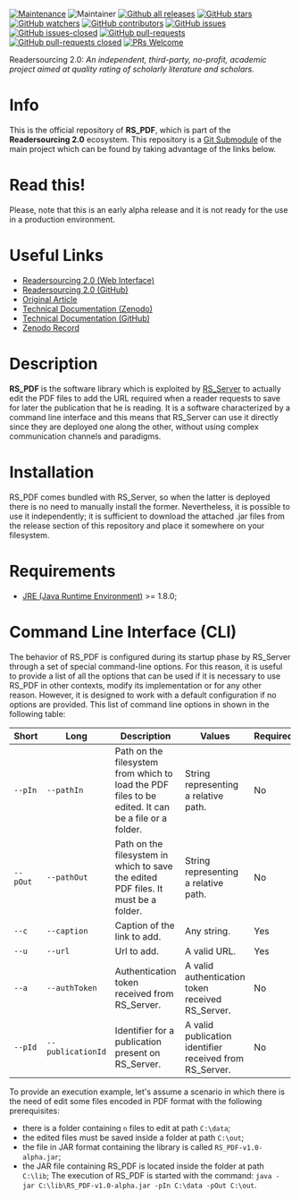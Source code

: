 [![Maintenance](https://img.shields.io/badge/Maintained%3F-yes-green.svg)](https://GitHub.com/Naereen/StrapDown.js/graphs/commit-activity)
![Maintainer](https://img.shields.io/badge/maintainer-Miccighel-blue)
[![Github all releases](https://img.shields.io/github/downloads/Miccighel/Readersourcing-2.0-RS_PDF/total.svg)](https://GitHub.com/Miccighel/Readersourcing-2.0-RS_PDF/releases/)
[![GitHub stars](https://badgen.net/github/stars/Miccighel/Readersourcing-2.0-RS_PDF)](https://GitHub.com/Miccighel/Readersourcing-2.0-RS_PDF/stargazers/)
[![GitHub watchers](https://badgen.net/github/watchers/Miccighel/Readersourcing-2.0-RS_PDF/)](https://GitHub.com/Miccighel/Readersourcing-2.0-RS_PDF/watchers/)
[![GitHub contributors](https://img.shields.io/github/contributors/Miccighel/Readersourcing-2.0-RS_PDF.svg)](https://GitHub.com/Miccighel/Readersourcing-2.0-RS_PDF/graphs/contributors/)
[![GitHub issues](https://img.shields.io/github/issues/Miccighel/Readersourcing-2.0-RS_PDF.svg)](https://GitHub.com/Miccighel/Readersourcing-2.0-RS_PDF/issues/)
[![GitHub issues-closed](https://img.shields.io/github/issues-closed/Miccighel/Readersourcing-2.0-RS_PDF.svg)](https://GitHub.com/Miccighel/Readersourcing-2.0-RS_PDF/issues?q=is%3Aissue+is%3Aclosed)
[![GitHub pull-requests](https://img.shields.io/github/issues-pr/Miccighel/Readersourcing-2.0-RS_PDF.svg)](https://GitHub.com/Miccighel/Readersourcing-2.0-RS_PDF/pull/)
[![GitHub pull-requests closed](https://img.shields.io/github/issues-pr-closed/Miccighel/Readersourcing-2.0-RS_PDF.svg)](https://GitHub.com/Miccighel/Readersourcing-2.0-RS_PDF/pull/)
[![PRs Welcome](https://img.shields.io/badge/PRs-welcome-brightgreen.svg?style=flat-square)](http://makeapullrequest.com)

Readersourcing 2.0: _An independent, third-party, no-profit, academic project aimed at quality rating of scholarly literature and scholars._


<h1>Info</h1>

This is the official repository of **RS_PDF**, which is part of the **Readersourcing 2.0** ecosystem. This repository is a <a href="https://git-scm.com/book/it/v2/Git-Tools-Submodules">Git Submodule</a> of the main project which can be found by taking advantage of the links below. 

<h1>Read this!</h1>

Please, note that this is an early alpha release and it is not ready for the use in a production environment.

<h1>Useful Links</h1>

- <a href="https://readersourcing.org">Readersourcing 2.0 (Web Interface)</a>
- <a href="https://github.com/Miccighel/Readersourcing-2.0">Readersourcing 2.0 (GitHub)</a>
- <a href="https://zenodo.org/record/1446468">Original Article</a>
- <a href="https://zenodo.org/record/1452397">Technical Documentation (Zenodo)</a>
- <a href="https://github.com/Miccighel/Readersourcing-2.0-TechnicalDocumentation"> Technical Documentation (GitHub)</a>
- <a href="https://doi.org/10.5281/zenodo.1442597">Zenodo Record</a>

<h1>Description</h1>

**RS_PDF** is the software library which is exploited by <a href="https://github.com/Miccighel/Readersourcing-2.0-RS_Server">RS_Server</a> to actually edit the PDF files to add the URL required when a reader requests to save for later the publication that he is reading. It is a software characterized by a command line interface and this means that RS_Server can use it directly since they are deployed one along the other, without using complex communication channels and paradigms.

<h1>Installation</h1>

RS_PDF comes bundled with RS_Server, so when the latter is deployed there is no need to manually install the former. Nevertheless, it is possible to use it independently; it is sufficient to download the attached .jar files from the release section of this repository and place it somewhere on your filesystem. 

<h1>Requirements</h1>

 - <a href="https://www.java.com/it/download/">JRE (Java Runtime Environment)</a> >= 1.8.0;

<h1>Command Line Interface (CLI)</h1>

The behavior of RS_PDF is configured during its startup phase by RS_Server through a set of special command-line options. For this reason, it is useful to provide a list of all the options that can be used if it is necessary to use RS_PDF in other contexts, modify its implementation or for any other reason. However, it is designed to work with a default configuration if no options are provided. This list of command line options in shown in the following table:

| Short | Long | Description | Values | Required | Dependencies |
| ------------- | ------------- | ------------- | ------------- | ------------- | ------------- |
| ```--pIn``` | ```--pathIn``` | Path on the filesystem from which to load the PDF files to be edited. It can be a file or a folder. | String representing a relative path. | No | ```--pOut``` |
| ```--pOut``` | ```--pathOut``` | Path on the filesystem in which to save the edited PDF files. It must be a folder. | String representing a relative path. | No | ```--pIn``` |
| ```--c``` | ```--caption``` | Caption of the link to add. | Any string. | Yes | No |
| ```--u``` | ```--url``` | Url to add. | A valid URL. | Yes | No |
| ```--a``` | ```--authToken``` | Authentication token received from RS_Server. | A valid authentication token received RS_Server. | No | ```--pOut --pIn --pId``` |
| ```--pId``` | ```--publicationId``` | Identifier for a publication present on RS_Server. | A valid publication identifier received from RS_Server. | No | ```--pOut --pIn --a``` |

To provide an execution example, let's assume a scenario in which there is the need of edit some files encoded in PDF format with the following prerequisites:
- there is a folder containing `n` files to edit at path ```C:\data```;
- the edited files must be saved inside a folder at path ```C:\out```;
- the file in JAR format containing the library is called ```RS_PDF-v1.0-alpha.jar```;
- the JAR file containing RS_PDF is located inside the folder at path ```C:\lib```;
The execution of RS\_PDF is started with the command: ```java -jar C:\lib\RS_PDF-v1.0-alpha.jar -pIn C:\data -pOut C:\out```.
